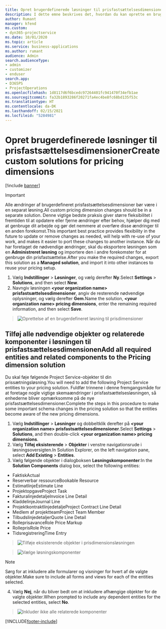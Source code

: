 ```yaml
---
title: Opret brugerdefinerede løsninger til prisfastsættelsesdimensioner
description: I dette emne beskrives det, hvordan du kan oprette en brugerdefineret løsning, når du opretter brugerdefinerede prisfastsættelsesdimensioner.
author: Rumant
manager: kfend
ms.custom:
- dyn365-projectservice
ms.date: 10/01/2020
ms.topic: article
ms.service: business-applications
ms.author: rumant
audience: Admin
search.audienceType:
- admin
- customizer
- enduser
search.app:
- D365PS
- ProjectOperations
ms.openlocfilehash: 1d8117d6f6bcedc97264401fc941470f34efb1ae
ms.sourcegitcommit: fa32b1893286f20271fa4ec4be8fc68bd135f53c
ms.translationtype: HT
ms.contentlocale: da-DK
ms.lasthandoff: 02/15/2021
ms.locfileid: "5284981"
---
```

# <a name="create-custom-solutions-for-pricing-dimensions"></a><span data-ttu-id="f2e41-103">Opret brugerdefinerede løsninger til prisfastsættelsesdimensioner</span><span class="sxs-lookup"><span data-stu-id="f2e41-103">Create custom solutions for pricing dimensions</span></span>

[!include [banner](../includes/psa-now-project-operations.md)]

> [!IMPORTANT]
> <span data-ttu-id="f2e41-104">Alle ændringer af brugerdefineret prisfastsættelsesdimensioner bør være i en separat løsning.</span><span class="sxs-lookup"><span data-stu-id="f2e41-104">All custom pricing dimension changes should be in a separate solution.</span></span> <span data-ttu-id="f2e41-105">Denne vigtige bedste praksis giver større fleksibilitet i fremtiden til at opdatere eller fjerne ændringer efter behov, hjælper dig med at genbruge dit arbejde og gør det nemmere at overføre disse ændringer til en anden forekomst.</span><span class="sxs-lookup"><span data-stu-id="f2e41-105">This important best practice provides flexibility in the future to update or remove changes as needed, will help with re-use of your work, and makes it easier to port these changes to another instance.</span></span> <span data-ttu-id="f2e41-106">Når du har foretaget de nødvendige ændringer, skal du eksportere løsningen som en **Administreret løsning** og importere den i andre forekomster for at genbruge din prisfastsættelse.</span><span class="sxs-lookup"><span data-stu-id="f2e41-106">After you make the required changes, export this solution as a **Managed solution**, and import it into other instances to reuse your pricing setup.</span></span>

1. <span data-ttu-id="f2e41-107">Vælg **Indstillinger** > **Løsninger**, og vælg derefter **Ny**.</span><span class="sxs-lookup"><span data-stu-id="f2e41-107">Select **Settings** > **Solutions**, and then select **New**.</span></span> 
2. <span data-ttu-id="f2e41-108">Navngiv løsningen **\<your organization name> prisfastsættelsesdimensioner**, angiv de resterende nødvendige oplysninger, og vælg derefter **Gem**.</span><span class="sxs-lookup"><span data-stu-id="f2e41-108">Name the solution, **\<your organization name> pricing dimensions**, enter the remaining required information, and then select **Save**.</span></span>

> ![Oprettelse af en brugerdefineret løsning til prisdimensioner](media/Creation-of-custom-pricing-dimension-solution.PNG)
  
## <a name="add-all-required-entities-and-related-components-to-the-pricing-dimension-solution"></a><span data-ttu-id="f2e41-110">Tilføj alle nødvendige objekter og relaterede komponenter i løsningen til prisfastsættelsesdimensionen</span><span class="sxs-lookup"><span data-stu-id="f2e41-110">Add all required entities and related components to the Pricing dimension solution</span></span>
<span data-ttu-id="f2e41-111">Du skal føje følgende Project Service-objekter til din prissætningsløsning.</span><span class="sxs-lookup"><span data-stu-id="f2e41-111">You will need to add the following Project Service entities to your pricing solution.</span></span> <span data-ttu-id="f2e41-112">Fuldfør trinnene i denne fremgangsmåde for at foretage nogle vigtige skemaændringer i prisfastsættelsesløsningen, så enhederne bliver opmærksomme på de nye prisfastsættelsesdimensioner.</span><span class="sxs-lookup"><span data-stu-id="f2e41-112">Complete the steps in this procedure to make some important schema changes in the pricing solution so that the entities become aware of the new pricing dimensions.</span></span>

1. <span data-ttu-id="f2e41-113">Vælg **Indstillinger** > **Løsninger** og dobbeltklik derefter på **\<your organization name> prisfastsættelsesdimensioner**.</span><span class="sxs-lookup"><span data-stu-id="f2e41-113">Select **Settings** > **Solutions**, and then double-click **\<your organization name> pricing dimensions**.</span></span> 
2. <span data-ttu-id="f2e41-114">Vælg **Tilføj eksisterende** > **Objekter** i venstre navigationsrude i løsningsoversigten.</span><span class="sxs-lookup"><span data-stu-id="f2e41-114">In Solution Explorer, on the left navigation pane, select **Add Existing** > **Entities**.</span></span>
3. <span data-ttu-id="f2e41-115">Vælg følgende objekter i dialogboksen **Løsningskomponenter**:</span><span class="sxs-lookup"><span data-stu-id="f2e41-115">In the **Solution Components** dialog box, select the following entities:</span></span>

- <span data-ttu-id="f2e41-116">Faktisk</span><span class="sxs-lookup"><span data-stu-id="f2e41-116">Actual</span></span>
- <span data-ttu-id="f2e41-117">Reserverbar ressource</span><span class="sxs-lookup"><span data-stu-id="f2e41-117">Bookable Resource</span></span>
- <span data-ttu-id="f2e41-118">Estimatlinje</span><span class="sxs-lookup"><span data-stu-id="f2e41-118">Estimate Line</span></span>
- <span data-ttu-id="f2e41-119">Projektopgave</span><span class="sxs-lookup"><span data-stu-id="f2e41-119">Project Task</span></span>
- <span data-ttu-id="f2e41-120">Fakturalinjedetalje</span><span class="sxs-lookup"><span data-stu-id="f2e41-120">Invoice Line Detail</span></span>
- <span data-ttu-id="f2e41-121">Kladdelinje</span><span class="sxs-lookup"><span data-stu-id="f2e41-121">Journal Line</span></span>
- <span data-ttu-id="f2e41-122">Projektkontraktlinjedetalje</span><span class="sxs-lookup"><span data-stu-id="f2e41-122">Project Contract Line Detail</span></span>
- <span data-ttu-id="f2e41-123">Medlem af projektteam</span><span class="sxs-lookup"><span data-stu-id="f2e41-123">Project Team Member</span></span>
- <span data-ttu-id="f2e41-124">Tilbudslinjedetaljer</span><span class="sxs-lookup"><span data-stu-id="f2e41-124">Quote Line Detail</span></span>
- <span data-ttu-id="f2e41-125">Rolleprisavance</span><span class="sxs-lookup"><span data-stu-id="f2e41-125">Role Price Markup</span></span>
- <span data-ttu-id="f2e41-126">Rollepris</span><span class="sxs-lookup"><span data-stu-id="f2e41-126">Role Price</span></span> 
- <span data-ttu-id="f2e41-127">Tidsregistrering</span><span class="sxs-lookup"><span data-stu-id="f2e41-127">Time Entry</span></span> 

> ![Tilføje eksisterende objekter i prisdimensionsløsningen](media/Existing-entities-to-PD-solution.png)

> ![Vælge løsningskomponenter](media/Dimension-Components.png)

> [!NOTE]
> <span data-ttu-id="f2e41-130">Sørg for at inkludere alle formularer og visninger for hvert af de valgte objekter.</span><span class="sxs-lookup"><span data-stu-id="f2e41-130">Make sure to include all forms and views for each of the entities selected.</span></span>

4. <span data-ttu-id="f2e41-131">Vælg **Nej**, når du bliver bedt om at inkludere afhængige objekter for de valgte objekter.</span><span class="sxs-lookup"><span data-stu-id="f2e41-131">When prompted to include any dependent entities for the selected entities, select **No**.</span></span>

> ![Inkluder ikke alle relaterede komponenter](media/Do-not-include-required.png)




[!INCLUDE[footer-include](../includes/footer-banner.md)]